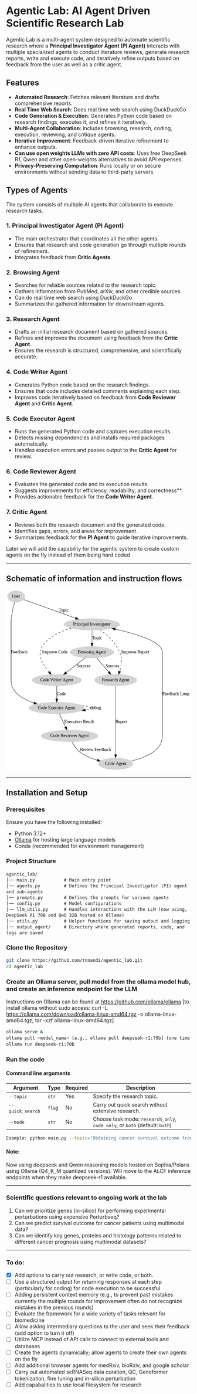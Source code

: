 # Agentic Lab: AI Agent Driven Scientific Research Lab

Agentic Lab is a multi-agent system designed to automate scientific research where a **Principal Investigator Agent (PI Agent)** interacts with multiple specialized agents to conduct literature reviews, generate research reports, write and execute code, and iteratively refine outputs based on feedback from the user as well as a critic agent.

## **Features**
- **Automated Research**: Fetches relevant literature and drafts comprehensive reports.
- **Real Time Web Search**: Does real time web search using DuckDuckGo
- **Code Generation & Execution**: Generates Python code based on research findings, executes it, and refines it iteratively.
- **Multi-Agent Collaboration**: Includes browsing, research, coding, execution, reviewing, and critique agents.
- **Iterative Improvement**: Feedback-driven iterative refinement to enhance outputs.
- **Can use open weights LLMs with zero API costs**: Uses free DeepSeek R1, Qwen and other open-weights alternatives to avoid API expenses.
- **Privacy-Preserving Computation**: Runs locally or on secure environments without sending data to third-party servers.
## Types of Agents

The system consists of multiple AI agents that collaborate to execute research tasks.

### **1. Principal Investigator Agent (PI Agent)**
- The main orchestrator that coordinates all the other agents.
- Ensures that research and code generation go through multiple rounds of refinement.
- Integrates feedback from **Critic Agents**.

### **2. Browsing Agent**
- Searches for reliable sources related to the research topic.
- Gathers information from PubMed, arXiv, and other credible sources.
- Can do real time web search using DuckDuckGo
- Summarizes the gathered information for downstream agents.

### **3. Research Agent**
- Drafts an initial research document based on gathered sources.
- Refines and improves the document using feedback from the **Critic Agent**.
- Ensures the research is structured, comprehensive, and scientifically accurate.

### **4. Code Writer Agent**
- Generates Python code based on the research findings.
- Ensures that code includes detailed comments explaining each step.
- Improves code iteratively based on feedback from **Code Reviewer Agent** and **Critic Agent**.

### **5. Code Executor Agent**
- Runs the generated Python code and captures execution results.
- Detects missing dependencies and installs required packages automatically.
- Handles execution errors and passes output to the **Critic Agent** for review.

### **6. Code Reviewer Agent**
- Evaluates the generated code and its execution results.
- Suggests improvements for efficiency, readability, and correctness**.
- Provides actionable feedback for the **Code Writer Agent**.

### **7. Critic Agent**
- Reviews both the research document and the generated code.
- Identifies gaps, errors, and areas for improvement.
- Summarizes feedback for the **PI Agent** to guide iterative improvements.

Later we will add the capability for the agentic system to create custom agents on the fly instead of them being hard coded

---

## Schematic of information and instruction flows

![Schematic of information and instruction flows](Figs/agentic_lab_schematic.png)

---

## **Installation and Setup**
### **Prerequisites**
Ensure you have the following installed:
- Python 3.12+
- [Ollama](https://ollama.com/) for hosting large language models
- Conda (recommended for environment management)

### **Project Structure**
```plaintext
agentic_lab/
│── main.py           # Main entry point
│── agents.py         # Defines the Principal Investigator (PI) agent and sub-agents
│── prompts.py        # Defines the prompts for various agents
│── config.py         # Model configurations 
│── llm_utils.py      # Handles interactions with the LLM (now using, DeepSeek R1 70B and QwQ 32B hosted on Ollama) 
│── utils.py          # Helper functions for saving output and logging
│── output_agent/     # Directory where generated reports, code, and logs are saved
```
### **Clone the Repository**
```bash
git clone https://github.com/tnnandi/agentic_lab.git
cd agentic_lab
```

### **Create an Ollama server, pull model from the ollama model hub, and create an inference endpoint for the LLM**
Instructions on Ollama can be found at https://github.com/ollama/ollama 
[to install ollama without sudo access: curl -L https://ollama.com/download/ollama-linux-amd64.tgz -o ollama-linux-amd64.tgz; tar -xzf ollama-linux-amd64.tgz]
```bash
ollama serve &
ollama pull <model_name> [e.g., ollama pull deepseek-r1:70b] (one time only for the initial pull) 
ollama run deepseek-r1:70b

```

### **Run the code**

#### Command line arguments

| Argument         | Type     | Required | Description                                                                 |
|------------------|----------|----------|-----------------------------------------------------------------------------|
| `--topic`        | `str`    | Yes      | Specify the research topic.                                                |
| `--quick_search` | `flag`   | No       | Carry out quick search without extensive research.                         |
| `--mode`         | `str`    | No       | Choose task mode: `research_only`, `code_only`, or `both` (default: `both`)|


```bash
Example: python main.py --topic="Obtaining cancer survival outcome from bulk RNASeq and histology embeddings"
```

<!-- Sample output files (research reports, code, etc.) can be downloaded from [this link](https://drive.google.com/drive/folders/1POuQGOqttcD7fNEBJzYD8ga45cWX4x-z?usp=sharing). -->

#### Note: 
Now using deepseek and Qwen reasoning models hosted on Sophia/Polaris using Ollama (Q4_K_M quantized versions). Will move to the ALCF inference endpoints when they make deepseek-r1 available.
<!-- The 70b model works fine, but the 671b model throws error related to the number of experts being used is more than that allowed by the ollama llama.cpp installation -->

---

### Scientific questions relevant to ongoing work at the lab
1. Can we prioritize genes (in-silico) for performing experimental perturbations using expensive Perturbseq?
2. Can we predict survival outcome for cancer patients using multimodal data?
3. Can we identify key genes, proteins and histology patterns related to different cancer prognosis using multimodal datasets?





---
### To do:

- [x] Add options to carry out research, or write code, or both.
- [ ] Use a structured output for returning responses at each step (particularly for coding) for code execution to be successful
- [ ] Adding persistent context memory (e.g., to prevent past mistakes currently the multiple rounds for improvement often do not recognize mistakes in the previous rounds)
- [ ] Evaluate the framework for a wide variety of tasks relevant for biomedicine 
- [ ] Allow asking intermediary questions to the user and seek their feedback (add option to turn it off)
- [ ] Utilize MCP instead of API calls to connect to external tools and databases
- [ ] Create the agents dynamically; allow agents to create their own agents on the fly
- [ ] Add additional browser agents for medRxiv, bioRxiv, and google scholar
- [ ] Carry out automated scRNASeq data curation, QC, Geneformer tokenization, fine tuning and in-silico perturbation
- [ ] Add capabalities to use local filesystem for research
